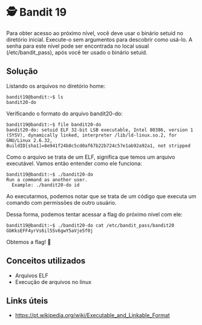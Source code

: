 # 🕵️ Bandit 19

Para obter acesso ao próximo nível, você deve usar o binário setuid no diretório inicial. Execute-o sem argumentos para descobrir como usá-lo. A senha para este nível pode ser encontrada no local usual (/etc/bandit_pass), após você ter usado o binário setuid.

## Solução

Listando os arquivos no diretório home:
```
bandit19@bandit:~$ ls
bandit20-do
```

Verificando o formato do arquivo bandit20-do:
```
bandit19@bandit:~$ file bandit20-do
bandit20-do: setuid ELF 32-bit LSB executable, Intel 80386, version 1 (SYSV), dynamically linked, interpreter /lib/ld-linux.so.2, for GNU/Linux 2.6.32, BuildID[sha1]=8e941f24b8c5cd0af67b22b724c57e1ab92a92a1, not stripped
```

Como o arquivo se trata de um ELF, significa que temos um arquivo executável. Vamos então entender como ele funciona:
```
bandit19@bandit:~$ ./bandit20-do 
Run a command as another user.
  Example: ./bandit20-do id
```

Ao executarmos, podemos notar que se trata de um código que executa um comando com permissões de outro usuário. 

Dessa forma, podemos tentar acessar a flag do próximo nível com ele:
```
bandit19@bandit:~$ ./bandit20-do cat /etc/bandit_pass/bandit20
GbKksEFF4yrVs6il55v6gwY5aVje5f0j
```

Obtemos a flag! 🥷

## Conceitos utilizados

- Arquivos ELF
- Execução de arquivos no linux

## Links úteis

- https://pt.wikipedia.org/wiki/Executable_and_Linkable_Format

